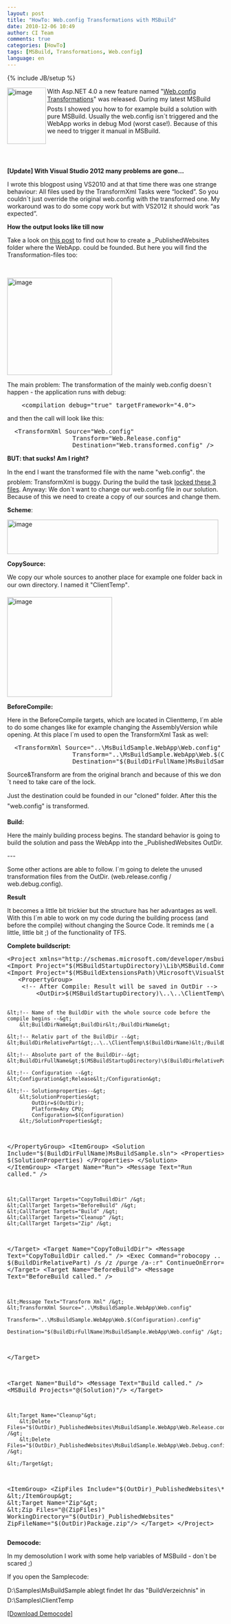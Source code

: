 ```yaml
---
layout: post
title: "HowTo: Web.config Transformations with MSBuild"
date: 2010-12-06 10:49
author: CI Team
comments: true
categories: [HowTo]
tags: [MSBuild, Transformations, Web.config]
language: en
---
```

{% include JB/setup %}
<p><img title="image" border="0" alt="image" align="left" src="{{BASE_PATH}}/assets/wp-images-de/image_thumb271.png" width="90" height="131"> With Asp.NET 4.0 a new feature named "<a href="http://blogs.msdn.com/b/webdevtools/archive/2009/05/04/web-deployment-web-config-transformation.aspx">Web.config Transformations</a>" was released. During my latest MSBuild Posts I showed you how to for example build a solution with pure MSBuild. Usually the web.config isn´t triggered and the WebApp works in debug Mod (worst case!). Because of this we need to trigger it manual in MSBuild.</p> <p>&nbsp;</p> <p>&nbsp;</p> <p><strong>[Update] With Visual Studio 2012 many problems are gone…</strong></p> <p>I wrote this blogpost using VS2010 and at that time there was one strange behaviour: All files used by the TransformXml Tasks were “locked”. So you couldn´t just override the original web.config with the transformed one. My workaround was to do some copy work but with VS2012 it should work “as expected”.</p> 
<!--more-->
 <p><b>How the output looks like till now</b></p> <p><b></b></p> <p>Take a look on <a href="{{BASE_PATH}}/2010/11/12/howto-build-msbuild-solutions/">this post</a> to find out how to create a _PublishedWebsites folder where the WebApp. could be founded. But here you will find the Transformation-files too:</p> <p>&nbsp;</p> <p><img title="image" border="0" alt="image" src="{{BASE_PATH}}/assets/wp-images-de/image_thumb272.png" width="244" height="226"></p> <p>The main problem: The transformation of the mainly web.config doesn´t happen - the application runs with debug:</p> <div id="scid:812469c5-0cb0-4c63-8c15-c81123a09de7:81764bbf-f2bb-4930-8cb9-fd10052229a5" class="wlWriterSmartContent" style="float: none; padding-bottom: 0px; padding-top: 0px; padding-left: 0px; margin: 0px; display: inline; padding-right: 0px"><pre class="c#" name="code">    &lt;compilation debug="true" targetFramework="4.0"&gt;</pre></div>
<p>and then the call will look like this:</p>
<div id="scid:812469c5-0cb0-4c63-8c15-c81123a09de7:b4389ddb-a895-431b-bdeb-9ea994d5b740" class="wlWriterSmartContent" style="float: none; padding-bottom: 0px; padding-top: 0px; padding-left: 0px; margin: 0px; display: inline; padding-right: 0px"><pre class="c#" name="code">	&lt;TransformXml Source="Web.config"
				  Transform="Web.Release.config"
				  Destination="Web.transformed.config" /&gt;
</pre></div>
<p><b>BUT: that sucks! Am I right?</b></p>
<p><b></b></p>
<p>In the end I want the transformed file with the name "web.config". the problem: TransformXml is buggy. During the build the task <a href="http://connect.microsoft.com/VisualStudio/feedback/details/562200/transformxml-task-locks-config-file-identified-in-source-attribute">locked these 3 files</a>. Anyway: We don´t want to change our web.config file in our solution. Because of this we need to create a copy of our sources and change them.</p>
<p><b>Scheme</b>:</p>
<p><a href="{{BASE_PATH}}/assets/wp-images-en/image98.png"><img title="image" style="border-left-width: 0px; border-right-width: 0px; background-image: none; border-bottom-width: 0px; padding-top: 0px; padding-left: 0px; display: inline; padding-right: 0px; border-top-width: 0px" border="0" alt="image" src="{{BASE_PATH}}/assets/wp-images-en/image_thumb7.png" width="491" height="80"></a></p>
<p><b>CopySource:</b></p>
<p><b></b></p>
<p>We copy our whole sources to another place for example one folder back in our own directory. I named it "ClientTemp".</p>
<p><img title="image" border="0" alt="image" src="{{BASE_PATH}}/assets/wp-images-de/image_thumb274.png" width="244" height="232"></p>
<p><b>BeforeCompile:</b></p>
<p><b></b></p>
<p>Here in the BeforeCompile targets, which are located in Clienttemp, I´m able to do some changes like for example changing the AssemblyVersion while opening. At this place I´m used to open the TransformXml Task as well:</p>
<div id="scid:812469c5-0cb0-4c63-8c15-c81123a09de7:2f718de8-0ac8-4770-9586-ce056ccb8d1f" class="wlWriterSmartContent" style="float: none; padding-bottom: 0px; padding-top: 0px; padding-left: 0px; margin: 0px; display: inline; padding-right: 0px"><pre class="c#" name="code">	&lt;TransformXml Source="..\MsBuildSample.WebApp\Web.config"
				  Transform="..\MsBuildSample.WebApp\Web.$(Configuration).config"
				  Destination="$(BuildDirFullName)MsBuildSample.WebApp\Web.config" /&gt;
</pre></div>
<p>Source&amp;Transform are from the original branch and because of this we don´t need to take care of the lock.</p>
<p>Just the destination could be founded in our "cloned" folder. After this the "web.config" is transformed.</p>
<p><b>Build:</b></p>
<p>Here the mainly building process begins. The standard behavior is going to build the solution and pass the WebApp into the _PublishedWebsites OutDir.</p>
<p>---</p>
<p>Some other actions are able to follow. I´m going to delete the unused transformation files from the OutDir. (web.release.config / web.debug.config).</p>
<p><b>Result</b></p>
<p>It becomes a little bit trickier but the structure has her advantages as well. With this I´m able to work on my code during the building process (and before the compile) without changing the Source Code. It reminds me ( a little, little bit ;) of the functionality of TFS.</p>
<p><b>Complete buildscript: </b></p>
<div id="scid:812469c5-0cb0-4c63-8c15-c81123a09de7:22b1ef51-a504-4498-b0dd-13c90231cd62" class="wlWriterSmartContent" style="float: none; padding-bottom: 0px; padding-top: 0px; padding-left: 0px; margin: 0px; display: inline; padding-right: 0px"><pre class="c#" name="code">&lt;Project xmlns="http://schemas.microsoft.com/developer/msbuild/2003" DefaultTargets="Run"&gt;
&lt;Import Project="$(MSBuildStartupDirectory)\Lib\MSBuild.Community.Tasks.Targets"/&gt;
&lt;Import Project="$(MSBuildExtensionsPath)\Microsoft\VisualStudio\v10.0\WebApplications\Microsoft.WebApplication.targets" /&gt;
   &lt;PropertyGroup&gt;
	&lt;!-- After Compile: Result will be saved in OutDir --&gt;
		&lt;OutDir&gt;$(MSBuildStartupDirectory)\..\..\ClientTemp\OutDir\&lt;/OutDir&gt;

	&lt;!-- Name of the BuildDir with the whole source code before the compile begins --&gt;
		&lt;BuildDirName&gt;BuildDir&lt;/BuildDirName&gt;

	&lt;!-- Relativ part of the BuildDir --&gt;
	&lt;BuildDirRelativePart&gt;..\..\ClientTemp\$(BuildDirName)&lt;/BuildDirRelativePart&gt;

	&lt;!-- Absolute part of the BuildDir--&gt;
	&lt;BuildDirFullName&gt;$(MSBuildStartupDirectory)\$(BuildDirRelativePart)\&lt;/BuildDirFullName&gt;

	&lt;!-- Configuration --&gt;
	&lt;Configuration&gt;Release&lt;/Configuration&gt;

	&lt;!-- Solutionproperties--&gt;
		&lt;SolutionProperties&gt;
			OutDir=$(OutDir);
			Platform=Any CPU;
			Configuration=$(Configuration)
		&lt;/SolutionProperties&gt;
   &lt;/PropertyGroup&gt;
	&lt;ItemGroup&gt;
		&lt;Solution Include="$(BuildDirFullName)MsBuildSample.sln"&gt;
			&lt;Properties&gt;
				$(SolutionProperties)
			&lt;/Properties&gt;
		&lt;/Solution&gt;
	&lt;/ItemGroup&gt;
	&lt;Target Name="Run"&gt;
	&lt;Message Text="Run called." /&gt;

	&lt;CallTarget Targets="CopyToBuildDir" /&gt;
	&lt;CallTarget Targets="BeforeBuild" /&gt;
	&lt;CallTarget Targets="Build" /&gt;
	&lt;CallTarget Targets="Cleanup" /&gt;
	&lt;CallTarget Targets="Zip" /&gt;
  &lt;/Target&gt;
  &lt;Target Name="CopyToBuildDir"&gt;
	&lt;Message Text="CopyToBuildDir called." /&gt;
	&lt;Exec Command="robocopy .. $(BuildDirRelativePart) /s /z /purge /a-:r" ContinueOnError="true" /&gt;
  &lt;/Target&gt;
	&lt;Target Name="BeforeBuild"&gt;
	&lt;Message Text="BeforeBuild called." /&gt;

	&lt;Message Text="Transform Xml" /&gt;
	&lt;TransformXml Source="..\MsBuildSample.WebApp\Web.config"
									Transform="..\MsBuildSample.WebApp\Web.$(Configuration).config"
									Destination="$(BuildDirFullName)MsBuildSample.WebApp\Web.config" /&gt;
  &lt;/Target&gt;

  &lt;Target Name="Build"&gt;
	&lt;Message Text="Build called." /&gt;
	&lt;MSBuild Projects="@(Solution)"/&gt;
	&lt;/Target&gt;

	&lt;Target Name="Cleanup"&gt;
		&lt;Delete Files="$(OutDir)_PublishedWebsites\MsBuildSample.WebApp\Web.Release.config" /&gt;
		&lt;Delete Files="$(OutDir)_PublishedWebsites\MsBuildSample.WebApp\Web.Debug.config" /&gt;

	&lt;/Target&gt;
  &lt;ItemGroup&gt;
	&lt;ZipFiles Include="$(OutDir)_PublishedWebsites\**\*.*" /&gt;
  &lt;/ItemGroup&gt;
  &lt;Target Name="Zip"&gt;
	&lt;Zip Files="@(ZipFiles)"
			 WorkingDirectory="$(OutDir)_PublishedWebsites\"
			 ZipFileName="$(OutDir)Package.zip"/&gt;
  &lt;/Target&gt;
&lt;/Project&gt;
 </pre></div>
<p><b>Democode:</b></p>
<p><b></b></p>
<p>In my demosolution I work with some help variables of MSBuild - don´t be scared ;)</p>
<p>If you open the Samplecode:</p>
<p>D:\Samples\MsBuildSample ablegt findet Ihr das "BuildVerzeichnis" in D:\Samples\ClientTemp</p>
<p><a href="{{BASE_PATH}}/assets/files/democode/msbuildsamplexmltransform/msbuildsamplexmltransform.zip">[Download Democode]</a></p>
